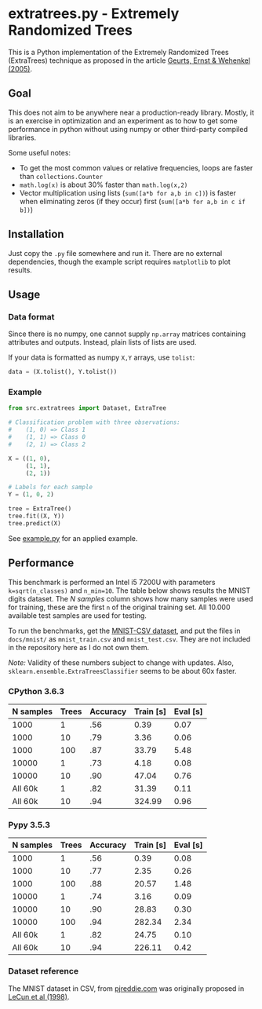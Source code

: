 # extratrees.py - Extremely Randomized Trees

This is a Python implementation of the Extremely Randomized Trees (ExtraTrees)
technique as proposed in the article
[Geurts, Ernst & Wehenkel (2005)][geurts2005].

## Goal

This does not aim to be anywhere near a production-ready library.
Mostly, it is an exercise in optimization and an experiment as to how to
get some performance in python without using numpy or other third-party compiled
libraries.

Some useful notes:

- To get the most common values or relative frequencies, loops are faster than
  `collections.Counter`
- `math.log(x)` is about 30% faster than `math.log(x,2)`
- Vector multiplication using lists (`sum([a*b for a,b in c])`) is faster when
  eliminating zeros (if they occur) first (`sum([a*b for a,b in c if b])`)

## Installation

Just copy the `.py` file somewhere and run it.
There are no external dependencies, though the example script requires
`matplotlib` to plot results.

## Usage

### Data format

Since there is no numpy, one cannot supply `np.array` matrices containing
attributes and outputs. Instead, plain lists of lists are used.

If your data is formatted as numpy `X,Y` arrays, use `tolist`:

```python
data = (X.tolist(), Y.tolist())
```

### Example

```python
from src.extratrees import Dataset, ExtraTree

# Classification problem with three observations:
#    (1, 0) => Class 1
#    (1, 1) => Class 0
#    (2, 1) => Class 2

X = ((1, 0),
     (1, 1),
     (2, 1))

# Labels for each sample
Y = (1, 0, 2)

tree = ExtraTree()
tree.fit((X, Y))
tree.predict(X)
```

See [example.py](docs/example.py) for an applied example.

## Performance

This benchmark is performed an Intel i5 7200U with parameters `k=sqrt(n_classes)` 
and `n_min=10`.
The table below shows results the MNIST digits dataset.
The _N samples_ column shows how many samples were used for training, these are
the first `n` of the original training set.
All 10.000 available test samples are used for testing.

To run the benchmarks, get the [MNIST-CSV dataset][pjreddie], and put the files 
in `docs/mnist/` as `mnist_train.csv` and `mnist_test.csv`.
They are not included in the repository here as I do not own them.

_Note:_ Validity of these numbers subject to change with updates. Also,
`sklearn.ensemble.ExtraTreesClassifier` seems to be about 60x faster.

### CPython 3.6.3

| N samples | Trees  |  Accuracy | Train [s] | Eval [s] |
|-----------|--------|-----------|-----------|----------|
|      1000 |      1 |       .56 |      0.39 |     0.07 |
|      1000 |     10 |       .79 |      3.36 |     0.06 |
|      1000 |    100 |       .87 |     33.79 |     5.48 |
|     10000 |      1 |       .73 |      4.18 |     0.08 |
|     10000 |     10 |       .90 |     47.04 |     0.76 |
|   All 60k |      1 |       .82 |     31.39 |     0.11 |
|   All 60k |     10 |       .94 |    324.99 |     0.96 |

### Pypy 3.5.3

| N samples | Trees  |  Accuracy | Train [s] | Eval [s] |
|-----------|--------|-----------|-----------|----------|
|      1000 |      1 |       .56 |      0.39 |     0.08 |
|      1000 |     10 |       .77 |      2.35 |     0.26 |
|      1000 |    100 |       .88 |     20.57 |     1.48 |
|     10000 |      1 |       .74 |      3.16 |     0.09 |
|     10000 |     10 |       .90 |     28.83 |     0.30 |
|     10000 |    100 |       .94 |    282.34 |     2.34 |
|   All 60k |      1 |       .82 |     24.75 |     0.10 |
|   All 60k |     10 |       .94 |    226.11 |     0.42 |


### Dataset reference

The MNIST dataset in CSV, from [pjreddie.com][pjreddie] was originally proposed
in [LeCun et al (1998)][lecun1998].

[lecun1998]: http://yann.lecun.com/exdb/publis/pdf/lecun-98.pdf
[geurts2005]: http://orbi.ulg.ac.be/bitstream/2268/9357/1/geurts-mlj-advance.pdf
[pjreddie]: https://pjreddie.com/projects/mnist-in-csv/
[sklearn]: http://scikit-learn.org/stable/modules/classes.html#module-sklearn.datasets

